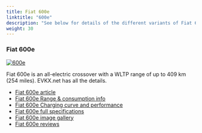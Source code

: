 ```yaml
---
title: Fiat 600e
linktitle: "600e"
description: "See below for details of the different variants of Fiat 600e"
weight: 30
---
```

### Fiat 600e

<a href="/models/fiat/600e/600e/"><img src="https://media.evkx.net/multimedia/models/fiat/600e/600e/main_1_st.jpg" class="img-fluid" alt="600e" ></a>

Fiat 600e is an all-electric crossover with a WLTP range of up to 409 km (254 miles). EVKX.net has all the details. 

- [Fiat 600e article](/models/fiat/600e/600e/)
- [Fiat 600e Range & consumption info](/models/fiat/600e/600e/rangeandconsumption)
- [Fiat 600e Charging curve and performance](/models/fiat/600e/600e/chargingcurve)
- [Fiat 600e full specifications](/models/fiat/600e/600e/specifications)
- [Fiat 600e image gallery](/models/fiat/600e/600e/gallery)
- [Fiat 600e reviews](/models/fiat/600e/600e/reviews)

